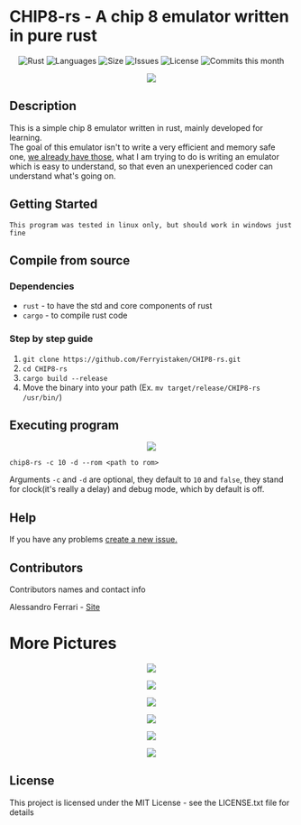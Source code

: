 # CHIP8-rs - A chip 8 emulator written in pure rust

<div align=center>

![Rust](https://github.com/Ferryistaken/CHIP8-rs/workflows/Rust/badge.svg)
![Languages](https://img.shields.io/github/languages/count/Ferryistaken/CHIP8-rs?style=flat-square)
![Size](https://img.shields.io/github/repo-size/Ferryistaken/CHIP8-rs?style=flat-square)
![Issues](https://img.shields.io/github/issues/Ferryistaken/CHIP8-rs?style=flat-square)
![License](https://img.shields.io/github/license/Ferryistaken/CHIP8-rs?style=flat-square)
![Commits this month](https://img.shields.io/github/commit-activity/m/Ferryistaken/CHIP8-rs?style=flat-square)

</div>

<p align="center">
  <img src="https://github.com/Ferryistaken/CHIP8-rs/blob/master/assets/rust-ss.svg?raw=true">
</p>

## Description

This is a simple chip 8 emulator written in rust, mainly developed for learning.  
The goal of this emulator isn't to write a very efficient and memory safe one, [we already have those](https://github.com/jellysquid3/chip8-rs), what I am trying to do is writing an emulator which is easy to understand, so that even an unexperienced coder can understand what's going on.

## Getting Started
`This program was tested in linux only, but should work in windows just fine`

## Compile from source
### Dependencies
* `rust` - to have the std and core components of rust
* `cargo` - to compile rust code

### Step by step guide

1.  `git clone https://github.com/Ferryistaken/CHIP8-rs.git`
2.  `cd CHIP8-rs`
3.  `cargo build --release`
4.  Move the binary into your path (Ex. `mv target/release/CHIP8-rs /usr/bin/`)

## Executing program

<p align="center">
  <img src="https://github.com/Ferryistaken/CHIP8-rs/blob/master/assets/opcode-test-ss.png?raw=true">
</p>

```
chip8-rs -c 10 -d --rom <path to rom>
```

Arguments `-c` and `-d` are optional, they default to `10` and `false`, they stand for clock(it's really a delay) and debug mode, which by default is off.

## Help

If you have any problems [create a new issue.](https://github.com/Ferryistaken/CHIP8-rs/issues/new)

## Contributors

Contributors names and contact info

Alessandro Ferrari - 
[Site](http://ferrry.tk) <br>

# More Pictures

<p align="center">
  <img src="https://github.com/Ferryistaken/CHIP8-rs/blob/master/assets/ibm-logo-ss.png?raw=true">
</p>


<p align="center">
  <img src="https://github.com/Ferryistaken/CHIP8-rs/blob/master/assets/hello-ss.png?raw=true">
</p>


<p align="center">
  <img src="https://github.com/Ferryistaken/CHIP8-rs/blob/master/assets/maze-ss.png?raw=true">
</p>


<p align="center">
  <img src="https://github.com/Ferryistaken/CHIP8-rs/blob/master/assets/zero-ss.png?raw=true">
</p>


<p align="center">
  <img src="https://github.com/Ferryistaken/CHIP8-rs/blob/master/assets/sqrt-ss.png?raw=true">
</p>


<p align="center">
  <img src="https://github.com/Ferryistaken/CHIP8-rs/blob/master/assets/plane-ss.png?raw=true">
</p>


## License

This project is licensed under the MIT License - see the LICENSE.txt file for details
